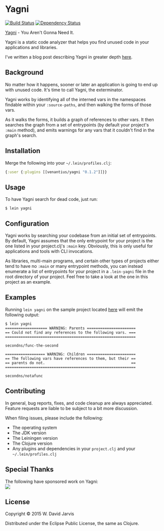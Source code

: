 # Yagni
[![Build Status](https://travis-ci.org/venantius/yagni.svg?branch=master)](https://travis-ci.org/venantius/yagni)
[![Dependency Status](https://www.versioneye.com/user/projects/5585e7f0363861001b000215/badge.svg?style=flat)](https://www.versioneye.com/user/projects/5585e7f0363861001b000215)

[Yagni](http://martinfowler.com/bliki/Yagni.html) - You Aren't Gonna Need It.

Yagni is a static code analyzer that helps you find unused code in your 
applications and libraries.

I've written a blog post describing Yagni in greater depth [here](http://blog.venanti.us/yagni/).

## Background

No matter how it happens, sooner or later an application is going to end up
with unused code. It's time to call Yagni, the exterminator. 

Yagni works by identifying all of the interned vars in the namespaces findable 
within your `:source-paths`, and then walking the forms of those vars.

As it walks the forms, it builds a graph of references to other vars. It then
searches the graph from a set of entrypoints (by default your project's
`:main` method), and emits warnings for any vars that it couldn't find in the
graph's search.

## Installation

Merge the following into your `~/.lein/profiles.clj`:

```clojure
{:user {:plugins [[venantius/yagni "0.1.2"]]}}
```

## Usage

To have Yagni search for dead code, just run:

    $ lein yagni

## Configuration

Yagni works by searching your codebase from an initial set of entrypoints.
By default, Yagni assumes that the only entrypoint for your project is the one
listed in your project.clj's `:main` key. Obviously, this is only useful for
applications and tools with CLI invocations.

As libraries, multi-main programs, and certain other types of projects either
tend to have no `:main` or many entrypoint methods, you can instead enumerate
a list of entrypoints for your project in a `.lein-yagni` file in the root 
directory of your project. Feel free to take a look at the one in this project
as an example.

## Examples

Running `lein yagni` on the sample project located [here](https://github.com/venantius/yagni-test) will emit the following output:

```
$ lein yagni
=================== WARNING: Parents ======================
== Could not find any references to the following vars. ===
===========================================================

secondns/func-the-second

================== WARNING: Children ======================
== The following vars have references to them, but their ==
== parents do not.                                       ==
===========================================================

secondns/notafunc
```

## Contributing

In general, bug reports, fixes, and code cleanup are always appreciated. 
Feature requests are liable to be subject to a bit more discussion. 

When filing issues, please include the following:

 * The operating system
 * The JDK version
 * The Leiningen version
 * The Clojure version
 * Any plugins and dependencies in your `project.clj` and your `~/.lein/profiles.clj`

## Special Thanks

The following have sponsored work on Yagni:  
![](https://cloud.githubusercontent.com/assets/1824859/6809419/63b4a31a-d217-11e4-9427-11d910410b10.png)

## License

Copyright © 2015 W. David Jarvis

Distributed under the Eclipse Public License, the same as Clojure.
